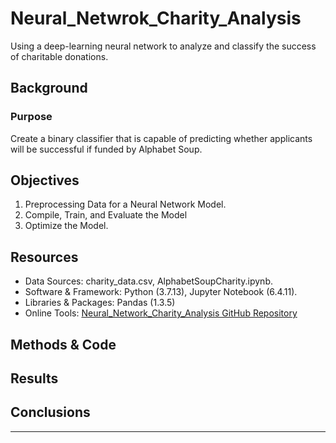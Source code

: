 # Neural_Netwrok_Charity_Analysis
Using a deep-learning neural network to analyze and classify the success of charitable donations. 


## Background



### Purpose
Create a binary classifier that is capable of predicting whether applicants will be successful if funded by Alphabet Soup.

## Objectives
1. Preprocessing Data for a Neural Network Model.
2. Compile, Train, and Evaluate the Model
3. Optimize the Model.


## Resources 
- Data Sources: charity_data.csv, AlphabetSoupCharity.ipynb.
- Software & Framework: Python (3.7.13), Jupyter Notebook (6.4.11).
- Libraries & Packages: Pandas (1.3.5)
- Online Tools: [Neural_Network_Charity_Analysis GitHub Repository](https://github.com/Magzzie/Neural_Network_Charity_Analysis)


## Methods & Code


    

## Results 




## Conclusions

---
